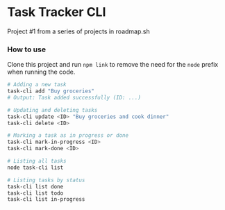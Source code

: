 # Task Tracker CLI

Project #1 from a series of projects in roadmap.sh

### How to use
Clone this project and run `npm link` to remove the need for the `node` prefix when running the code.

```bash
# Adding a new task
task-cli add "Buy groceries"
# Output: Task added successfully (ID: ...)

# Updating and deleting tasks
task-cli update <ID> "Buy groceries and cook dinner"
task-cli delete <ID>

# Marking a task as in progress or done
task-cli mark-in-progress <ID>
task-cli mark-done <ID>

# Listing all tasks
node task-cli list

# Listing tasks by status
task-cli list done
task-cli list todo
task-cli list in-progress
```